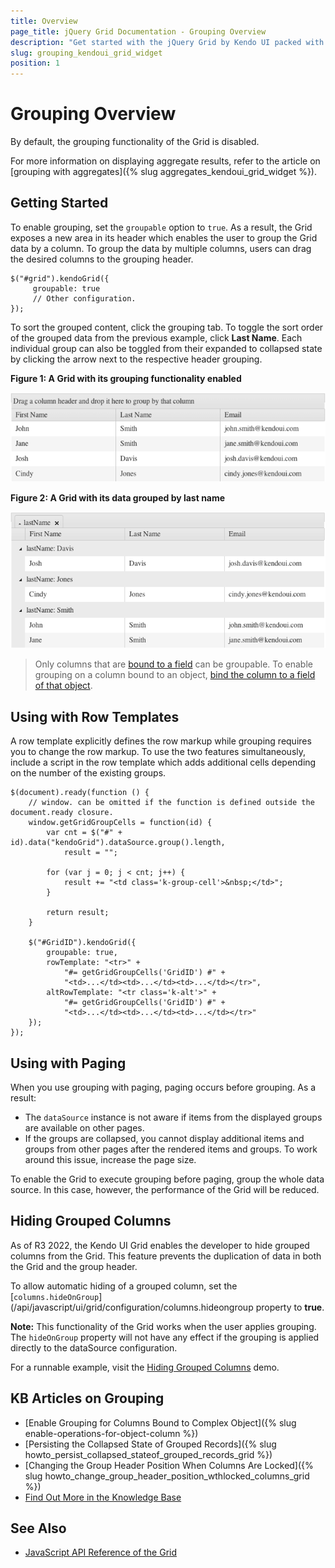 ```yaml
---
title: Overview
page_title: jQuery Grid Documentation - Grouping Overview
description: "Get started with the jQuery Grid by Kendo UI packed with features such as sorting, grouping, paging, editing and more."
slug: grouping_kendoui_grid_widget
position: 1
---
```


# Grouping Overview

By default, the grouping functionality of the Grid is disabled.

For more information on displaying aggregate results, refer to the article on [grouping with aggregates]({% slug aggregates_kendoui_grid_widget %}).

## Getting Started

To enable grouping, set the `groupable` option to `true`. As a result, the Grid exposes a new area in its header which enables the user to group the Grid data by a column. To group the data by multiple columns, users can drag the desired columns to the grouping header.

    $("#grid").kendoGrid({
         groupable: true
         // Other configuration.
    });

To sort the grouped content, click the grouping tab. To toggle the sort order of the grouped data from the previous example, click **Last Name**. Each individual group can also be toggled from their expanded to collapsed state by clicking the arrow next to the respective header grouping.

**Figure 1: A Grid with its grouping functionality enabled**

![Kendo UI for jQuery Grid with Grouping Enabled](../grid5_1.png)

**Figure 2: A Grid with its data grouped by last name**

![Kendo UI for jQuery Grid Grouped by Last Name](../grid6_1.png)

> Only columns that are [bound to a field](https://docs.telerik.com/kendo-ui/api/javascript/ui/grid/configuration/columns.field) can be groupable. To enable grouping on a column bound to an object, [bind the column to a field of that object](https://docs.telerik.com/kendo-ui/knowledge-base/enable-operations-for-object-column).

## Using with Row Templates

A row template explicitly defines the row markup while grouping requires you to change the row markup. To use the two features simultaneously, include a script in the row template which adds additional cells depending on the number of the existing groups.

    $(document).ready(function () {
        // window. can be omitted if the function is defined outside the document.ready closure.
        window.getGridGroupCells = function(id) {
            var cnt = $("#" + id).data("kendoGrid").dataSource.group().length,
                result = "";

            for (var j = 0; j < cnt; j++) {
                result += "<td class='k-group-cell'>&nbsp;</td>";
            }

            return result;
        }

        $("#GridID").kendoGrid({
            groupable: true,
            rowTemplate: "<tr>" +
                "#= getGridGroupCells('GridID') #" +
                "<td>...</td><td>...</td><td>...</td></tr>",
            altRowTemplate: "<tr class='k-alt'>" +
                "#= getGridGroupCells('GridID') #" +
                "<td>...</td><td>...</td><td>...</td></tr>"
        });
    });

## Using with Paging

When you use grouping with paging, paging occurs before grouping. As a result:
* The `dataSource` instance is not aware if items from the displayed groups are available on other pages.
* If the groups are collapsed, you cannot display additional items and groups from other pages after the rendered items and groups. To work around this issue, increase the page size.

To enable the Grid to execute grouping before paging, group the whole data source. In this case, however, the performance of the Grid will be reduced.

## Hiding Grouped Columns

As of R3 2022, the Kendo UI Grid enables the developer to hide grouped columns from the Grid. This feature prevents the duplication of data in both the Grid and the group header.

To allow automatic hiding of a grouped column, set the [`columns.hideOnGroup`](/api/javascript/ui/grid/configuration/columns.hideongroup property to **true**.

**Note:** This functionality of the Grid works when the user applies grouping. The `hideOnGroup` property will not have any effect if the grouping is applied directly to the dataSource configuration.

For a runnable example, visit the [Hiding Grouped Columns](https://demos.telerik.com/kendo-ui/grid/hiding-grouped-columns) demo.

## KB Articles on Grouping

* [Enable Grouping for Columns Bound to Complex Object]({% slug enable-operations-for-object-column %})
* [Persisting the Collapsed State of Grouped Records]({% slug howto_persist_collapsed_stateof_grouped_records_grid %})
* [Changing the Group Header Position When Columns Are Locked]({% slug howto_change_group_header_position_wthlocked_columns_grid %})
* [Find Out More in the Knowledge Base](/knowledge-base)

## See Also

* [JavaScript API Reference of the Grid](/api/javascript/ui/grid)
